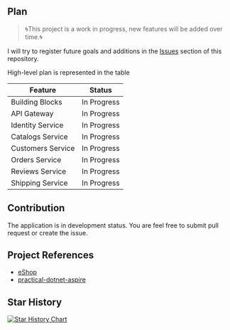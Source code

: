 ## Plan

> 🌀This project is a work in progress, new features will be added over time.🌀

I will try to register future goals and additions in the [Issues](https://github.com/danganhphu/food-express-server/issues)
section of this repository.

High-level plan is represented in the table

| Feature           | Status      |
|-------------------|-------------|
| Building Blocks   | In Progress |
| API Gateway       | In Progress |
| Identity Service  | In Progress |
| Catalogs Service  | In Progress |
| Customers Service | In Progress |
| Orders Service    | In Progress |
| Reviews Service   | In Progress |
| Shipping Service  | In Progress |

## Contribution

The application is in development status. You are feel free to submit pull request or create the issue.

## Project References

- [eShop](https://github.com/dotnet/eShop)
- [practical-dotnet-aspire](https://github.com/thangchung/practical-dotnet-aspire)

## Star History

[![Star History Chart](https://api.star-history.com/svg?repos=danganhphu/food-express-server&type=Date)](https://star-history.com/#danganhphu/food-express-server&Date)


